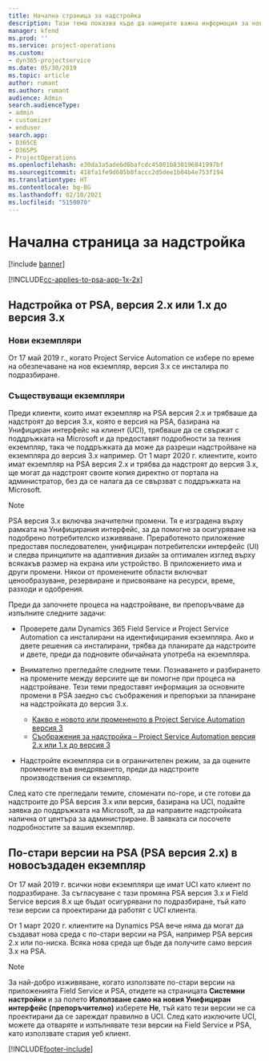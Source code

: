 ```yaml
---
title: Начална страница за надстройка
description: Тази тема показва къде да намерите важна информация за новите и променените функции в Dynamics 365 Project Service Automation и процеса за надстройване до най-новата версия.
manager: kfend
ms.prod: ''
ms.service: project-operations
ms.custom:
- dyn365-projectservice
ms.date: 05/30/2019
ms.topic: article
author: rumant
ms.author: rumant
audience: Admin
search.audienceType:
- admin
- customizer
- enduser
search.app:
- D365CE
- D365PS
- ProjectOperations
ms.openlocfilehash: e30da3a5ade6d8bafcdc45801b830196841997bf
ms.sourcegitcommit: 418fa1fe9d605b8faccc2d5dee1b04b4e753f194
ms.translationtype: HT
ms.contentlocale: bg-BG
ms.lasthandoff: 02/10/2021
ms.locfileid: "5150070"
---
```

# <a name="upgrade-home-page"></a>Начална страница за надстройка

[!include [banner](../includes/psa-now-project-operations.md)]

[!INCLUDE[cc-applies-to-psa-app-1x-2x](../includes/cc-applies-to-psa-app-1x-2x.md)]

## <a name="upgrade-from-psa-version-2x-or-1x-to-version-3x"></a>Надстройка от PSA, версия 2.x или 1.x до версия 3.x

### <a name="new-instances"></a>Нови екземпляри

От 17 май 2019 г., когато Project Service Automation се избере по време на обезпечаване на нов екземпляр, версия 3.x се инсталира по подразбиране.

### <a name="existing-instances"></a>Съществуващи екземпляри

Преди клиенти, които имат екземпляр на PSA версия 2.x и трябваше да надстроят до версия 3.x, която е версия на PSA, базирана на Унифициран интерфейс на клиент (UCI), трябваше да се свържат с поддръжката на Microsoft и да предоставят подробности за техния екземпляр, така че поддръжката да може да разреши надстройване на екземпляра до версия 3.x например. От 1 март 2020 г. клиентите, които имат екземпляр на PSA версия 2.x и трябва да надстроят до версия 3.x, ще могат да надстроят своите копия директно от портала на администратор, без да се налага да се свързват с поддръжката на Microsoft.  

> [!NOTE]
> PSA версия 3.x включва значителни промени. Тя е изградена върху рамката на Унифицирания интерфейс, за да помогне за осигуряване на подобрено потребителско изживяване. Преработеното приложение предоставя последователен, унифициран потребителски интерфейс (UI) и следва принципите на адаптивния дизайн за оптимален изглед върху всякакъв размер на екрана или устройство. В приложението има и други промени. Някои от променените области включват ценообразуване, резервиране и присвояване на ресурси, време, разходи и одобрения.

Преди да започнете процеса на надстройване, ви препоръчваме да изпълните следните задачи:

- Проверете дали Dynamics 365 Field Service и Project Service Automation са инсталирани на идентифицирания екземпляра. Ако и двете решения са инсталирани, трябва да планирате да надстроите и двете, преди да подновите обичайната употреба на екземпляра.
- Внимателно прегледайте следните теми. Познаването и разбирането на промените между версиите ще ви помогне при процеса на надстройване. Тези теми предоставят информация за основните промени в PSA заедно със съображения и препоръки за планиране на надстройката до версия 3.x.

    - [Какво е новото или промененото в Project Service Automation версия 3](whats-new-changed-v3.md)
    - [Съображения за надстройка – Project Service Automation версия 2.x или 1.x до версия 3](upgrade-v3.md)

- Надстройте екземпляра си в ограничителен режим, за да оцените промените във внедряването, преди да надстроите производствения си екземпляр.

След като сте прегледали темите, споменати по-горе, и сте готови да надстроите до PSA версия 3.x или версия, базирана на UCI, подайте заявка до поддръжката на Microsoft, за да направите надстройката налична от центъра за администриране. В заявката си посочете подробностите за вашия екземпляр.

## <a name="older-versions-of-psa-psa-version-2x-in-a-newly-created-instance"></a>По-стари версии на PSA (PSA версия 2.x) в новосъздаден екземпляр

От 17 май 2019 г. всички нови екземпляри ще имат UCI като клиент по подразбиране. За съгласуване с тази промяна PSA версия 3.x и Field Service версия 8.x ще бъдат осигурявани по подразбиране, тъй като тези версии са проектирани да работят с UCI клиента.

От 1 март 2020 г. клиентите на Dynamics PSA вече няма да могат да създават нова среда с по-стари версии на PSA, например PSA версия 2.x или по-ниска. Всяка нова среда ще бъде да получите само версия 3.x на PSA.

> [!NOTE]
> За най-добро изживяване, когато използвате по-стари версии на приложенията Field Service и PSA, отидете на страницата **Системни настройки** и за полето **Използване само на новия Унифициран интерфейс (препоръчително)** изберете **Не**, тъй като тези версии не са проектирани да се зареждат правилно в UCI. След като изключите UCI, можете да отваряте и изпълнявате тези версии на Field Service и PSA, като използвате стария уеб клиент. 


[!INCLUDE[footer-include](../includes/footer-banner.md)]